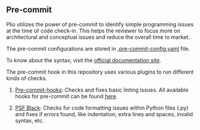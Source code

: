 ## Pre-commit
Plio utilizes the power of pre-commit to identify simple programming issues at the time of code check-in. This helps the reviewer to focus more on architectural and conceptual issues and reduce the overall time to market.

The pre-commit configurations are stored in [.pre-commit-config.yaml](https://github.com/avantifellows/plio-backend/blob/master/.pre-commit-config.yaml) file.

To know about the syntax, visit the [official documentation site](https://pre-commit.com/).

The pre-commit hook in this repository uses various plugins to run different kinds of checks.

1. [Pre-commit-hooks](https://github.com/pre-commit/pre-commit-hooks): Checks and fixes basic linting issues. All available hooks for pre-commit can be found [here](https://github.com/pre-commit/pre-commit-hooks#hooks-available).

2. [PSF Black](https://github.com/psf/black): Checks for code formatting issues within Python files (.py) and fixes if errors found, like indentation, extra lines and spaces, invalid syntax, etc.
